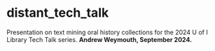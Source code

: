 # distant_tech_talk

Presentation on text mining oral history collections for the 2024 U of I Library Tech Talk series. __Andrew Weymouth, September 2024.__